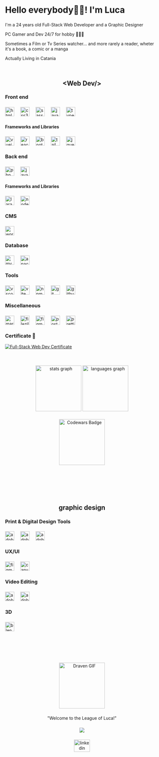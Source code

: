 <h1 align="left">Hello everybody👋🏻! I'm Luca</h1>

###

<p align="left">I'm a 24 years old Full-Stack Web Developer and a Graphic Designer</p>

<p align="left">PC Gamer and Dev 24/7 for hobby 👨🏻‍💻</p>

<p align="left">Sometimes a Film or Tv Series watcher... and more rarely a reader, wheter it's a book, a comic or a manga</p>

<p align="left">Actually Living in Catania</p>

<br clear="both">

<h3 align="left"></h3>

###

<h2 align="center">&lt;Web Dev/&gt;</h2>

###

<h3 align="left">Front end</h3>

###

<div align="left">
  <img src="https://img.shields.io/badge/HTML5-E34F26?logo=html5&logoColor=white&style=for-the-badge" height="30" alt="html5 logo"  />
  <img width="12" />
  <img src="https://img.shields.io/badge/CSS3-1572B6?logo=css3&logoColor=white&style=for-the-badge" height="30" alt="css3 logo"  />
  <img width="12" />
  <img src="https://img.shields.io/badge/Sass-CC6699?logo=sass&logoColor=white&style=for-the-badge" height="30" alt="sass logo"  />
  <img width="12" />
  <img src="https://img.shields.io/badge/JavaScript-F7DF1E?logo=javascript&logoColor=black&style=for-the-badge" height="30" alt="javascript logo"  />
  <img width="12" />
  <img src="https://img.shields.io/badge/TypeScript-3178C6?logo=typescript&logoColor=white&style=for-the-badge" height="30" alt="typescript logo"  />
</div>

###

<h4 align="left">Frameworks and Libraries</h4>

###

<div align="left">
  <img src="https://img.shields.io/badge/Vue.js-4FC08D?logo=vuedotjs&logoColor=black&style=for-the-badge" height="30" alt="vuejs logo"  />
  <img width="12" />
  <img src="https://img.shields.io/badge/React-61DAFB?logo=react&logoColor=black&style=for-the-badge" height="30" alt="react logo"  />
  <img width="12" />
  <img src="https://img.shields.io/badge/Bootstrap-7952B3?logo=bootstrap&logoColor=white&style=for-the-badge" height="30" alt="bootstrap logo"  />
  <img width="12" />
  <img src="https://img.shields.io/badge/Tailwind CSS-06B6D4?logo=tailwindcss&logoColor=black&style=for-the-badge" height="30" alt="tailwindcss logo"  />
  <img width="12" />
  <img src="https://img.shields.io/badge/jQuery-0769AD?logo=jquery&logoColor=white&style=for-the-badge" height="30" alt="jquery logo"  />
</div>

###

<h3 align="left">Back end</h3>

###

<div align="left">
  <img src="https://img.shields.io/badge/PHP-777BB4?logo=php&logoColor=black&style=for-the-badge" height="30" alt="php logo"  />
  <img width="12" />
  <img src="https://camo.githubusercontent.com/6d9ad4becc2d73ac5cefacc1370a6c37458f272a553046ea5e2b8351ea185747/68747470733a2f2f696d672e736869656c64732e696f2f62616467652f6a6176612d2532334544384230302e7376673f7374796c653d666f722d7468652d6261646765266c6f676f3d6a617661266c6f676f436f6c6f723d7768697465" height="30" alt="java logo"  />
</div>

###

<h4 align="left">Frameworks and Libraries</h4>

###

<div align="left">
  <img src="https://img.shields.io/badge/Laravel-FF2D20?logo=laravel&logoColor=white&style=for-the-badge" height="30" alt="laravel logo"  />
<img width="12" />
    <img src="https://img.shields.io/badge/Node.js-339933?logo=nodedotjs&logoColor=white&style=for-the-badge" height="30" alt="nodejs logo" />
</div>

###

<h3 align="left">CMS</h3>

###

<div align="left">
  <img src="https://img.shields.io/badge/WordPress-21759B?logo=wordpress&logoColor=white&style=for-the-badge" height="30" alt="wordpress logo"  />
</div>

###

<h3 align="left">Database</h3>

###

<div align="left">
  <img src="https://img.shields.io/badge/MySQL-4479A1?logo=mysql&logoColor=white&style=for-the-badge" height="30" alt="mysql logo"  />
  <img width="12" />
  <img src="https://img.shields.io/badge/Apache-D22128?logo=apache&logoColor=white&style=for-the-badge" height="30" alt="apache logo"  />
</div>

###

<h3 align="left">Tools</h3>

###

<div align="left">
  <img src="https://img.shields.io/badge/Visual Studio Code-007ACC?logo=visualstudiocode&logoColor=white&style=for-the-badge" height="30" alt="vscode logo"  />
  <img width="12" />
  <img src="https://img.shields.io/badge/Vite-646CFF?logo=vite&logoColor=white&style=for-the-badge" height="30" alt="vite logo"  />
  <img width="12" />
  <img src="https://img.shields.io/badge/npm-CB3837?logo=npm&logoColor=white&style=for-the-badge" height="30" alt="npm logo"  />
  <img width="12" />
  <img src="https://img.shields.io/badge/Git-F05032?logo=git&logoColor=white&style=for-the-badge" height="30" alt="git logo"  />
  <img width="12" />
  <img src="https://img.shields.io/badge/GitHub-181717?logo=github&logoColor=white&style=for-the-badge" height="30" alt="github logo"  />
  <img width="12" />
</div>

###

<h3 align="left">Miscellaneous</h3>

###

<div align="left">
  <img src="https://img.shields.io/badge/Markdown-000000?logo=markdown&logoColor=white&style=for-the-badge" height="30" alt="markdown logo"  />
  <img width="12" />
  <img src="https://img.shields.io/badge/FileZilla-BF0000?logo=filezilla&logoColor=white&style=for-the-badge" height="30" alt="filezilla logo"  />
  <img width="12" />
  <img src="https://img.shields.io/badge/Figma-F24E1E?logo=figma&logoColor=white&style=for-the-badge" height="30" alt="figma logo"  />
  <img width="12" />
  <img src="https://img.shields.io/badge/Postman-FF6C37?logo=postman&logoColor=black&style=for-the-badge" height="30" alt="postman logo"  />
  <img width="12" />
  <img
  src="https://img.shields.io/badge/Prettier-F7B93E?logo=prettier&logoColor=black&style=for-the-badge"
  height="30"
  alt="prettier logo"/>
</div>

###


<h3 align="left">Certificate 🔗</h3>
<div align="left">
<!--   <a href="https://credsverse.com/credentials/9117279f-e299-4076-81ec-9ded72e970b3">📜 Full-Stack Web Dev Certificate</a> -->
<p align="left">
  <a href="https://credsverse.com/credentials/9117279f-e299-4076-81ec-9ded72e970b3">
    <img src="https://img.shields.io/badge/Full--Stack%20Web%20Dev-blue?style=for-the-badge" alt="Full-Stack Web Dev Certificate" />
  </a>
</p>

</div>






<br clear="both">

<h3 align="left"></h3>

<div align="center">
  <img src="https://github-readme-stats.vercel.app/api?username=lupri95w19&hide_title=false&hide_rank=false&show_icons=true&include_all_commits=true&count_private=true&disable_animations=false&theme=tokyonight&locale=en&hide_border=false" height="150" alt="stats graph"  />
  <img src="https://github-readme-stats.vercel.app/api/top-langs?username=lupri95w19&locale=en&hide_title=false&layout=compact&card_width=320&langs_count=5&theme=tokyonight&hide_border=false" height="150" alt="languages graph"  />
</div>

###

<div align="center">
  <img src="https://github.r2v.ch/codewars?user=lupri95w19&stroke=%23BB432C" height="150" alt="Codewars Badge" />
</div>


<br clear="both">

<h3 align="left"></h3>

###

<br clear="both">

<h3 align="left"></h3>

###

<br clear="both">

<h3 align="left"></h3>

<h2 align="center">graphic design</h2>

###

<h3 align="left">Print & Digital Design Tools</h3>

###

<div align="left">
  <img src="https://img.shields.io/badge/Adobe Photoshop-31A8FF?logo=adobephotoshop&logoColor=black&style=for-the-badge" height="30" alt="adobephotoshop logo"  />
  <img width="12" />
  <img src="https://img.shields.io/badge/Adobe Illustrator-FF9A00?logo=adobeillustrator&logoColor=black&style=for-the-badge" height="30" alt="adobeillustrator logo"  />
  <img width="12" />
  <img src="https://img.shields.io/badge/Adobe%20InDesign-FF3366?logo=adobeindesign&logoColor=white&style=for-the-badge" height="30" alt="adobeindesign logo" />
</div>

###

<h3 align="left">UX/UI</h3>

###

<div align="left">
  <img src="https://img.shields.io/badge/Figma-F24E1E?logo=figma&logoColor=white&style=for-the-badge" height="30" alt="figma logo"  />
  <img width="12" />
  <img src="https://img.shields.io/badge/Canva-00C4CC?logo=canva&logoColor=black&style=for-the-badge" height="30" alt="canva logo"  />
</div>

###

<h3 align="left">Video Editing</h3>

###

<div align="left">
  <img src="https://img.shields.io/badge/Adobe Premiere Pro-9999FF?logo=adobepremierepro&logoColor=black&style=for-the-badge" height="30" alt="adobepremierepro logo"  />
  <img width="12" />
  <img src="https://img.shields.io/badge/Adobe After Effects-9999FF?logo=adobeaftereffects&logoColor=black&style=for-the-badge" height="30" alt="adobeaftereffects logo"  />
</div>

###

<h3 align="left">3D</h3>

###

<div align="left">
  <img src="https://img.shields.io/badge/Blender-F5792A?logo=blender&logoColor=black&style=for-the-badge" height="30" alt="blender logo"  />
</div>

###

<br clear="both">

<h3 align="left"></h3>

###

<br clear="both">

<h3 align="left"></h3>

###



###

<div align="center">
  <img height="150" width="150" src="https://i.imgur.com/cBN7A1i.gif" alt="Draven GIF"/>
</div>

###

<p align="center">"Welcome to the League of Luca!"</p>

###

<div align="center">
  <img src="https://profile-counter.glitch.me/lupri95w19/count.svg?"  />
</div>

###


###

<div align="center">
  <a href="https://www.linkedin.com/in/luca-privitera-a1545a31b/" target="_blank">
    <img src="https://raw.githubusercontent.com/maurodesouza/profile-readme-generator/master/src/assets/icons/social/linkedin/default.svg" width="52" height="40" alt="linkedin logo"  />
  </a>
</div>

###
